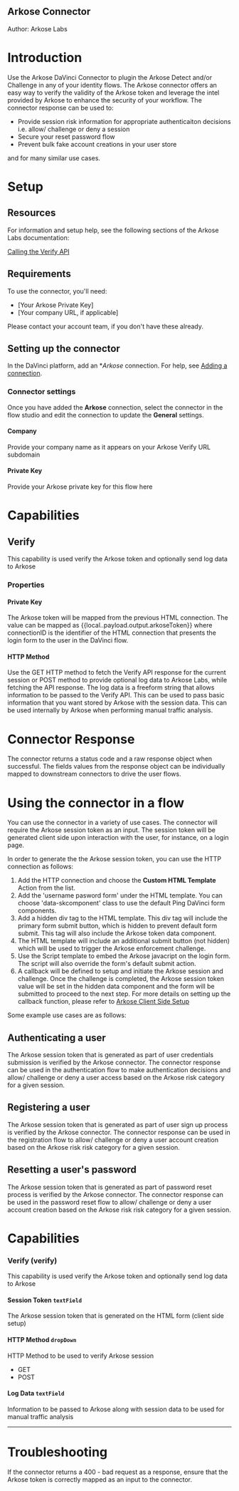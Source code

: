 ## Arkose Connector

Author: Arkose Labs


# Introduction

Use the Arkose DaVinci Connector to plugin the Arkose Detect and/or Challenge in any of your identity flows. The Arkose connector offers an easy way to verify the validity of the Arkose token and leverage the intel provided by Arkose to enhance the security of your workflow. The connector response can be used to:
  - Provide session risk information for appropriate authenticaiton decisions i.e. allow/ challenge or deny a session
  - Secure your reset password flow
  - Prevent bulk fake account creations in your user store

and for many similar use cases.


# Setup


## Resources

For information and setup help, see the following sections of the Arkose Labs documentation:


[Calling the Verify API](https://developer.arkoselabs.com/docs/server-side-instructions-v4#calling-the-verify-api)


## Requirements

To use the connector, you'll need:

* [Your Arkose Private Key]
* [Your company URL, if applicable]

Please contact your account team, if you don't have these already.

## Setting up the connector

In the DaVinci platform, add an **Arkose* connection. For help, see [Adding a connection](https://docs.pingidentity.com/bundle/davinci/page/srw1637101394177.html).


### Connector settings

Once you have added the **Arkose** connection, select the connector in the flow studio and edit the connection to update the **General** settings.


#### Company
Provide your company name as it appears on your Arkose Verify URL subdomain

#### Private Key
Provide your Arkose private key for this flow here

# Capabilities

## Verify

This capability is used verify the Arkose token and optionally send log data to Arkose

### Properties

#### Private Key
The Arkose token will be mapped from the previous HTML connection. The value can be mapped as {{local.<connectionID>.payload.output.arkoseToken}} where connectionID is the identifier of the HTML connection that presents the login form to the user in the DaVinci flow.

#### HTTP Method
Use the GET HTTP method to fetch the Verify API response for the current session or POST method to provide optional log data to Arkose Labs, while fetching the API response. The log data is a freeform string that allows information to be passed to the Verify API. This can be used to pass basic information that you want stored by Arkose with the session data. This can be used internally by Arkose when performing manual traffic analysis.

# Connector Response

The connector returns a status code and a raw response object when successful. The fields values from the response object can be individually mapped to downstream connectors to drive the user flows.

# Using the connector in a flow

You can use the connector in a variety of use cases. The connector will require the Arkose session token as an input. The session token will be generated client side upon interaction with the user, for instance, on a login page. 

In order to generate the the Arkose session token, you can use the HTTP connection as follows:
  1. Add the HTTP connection and choose the **Custom HTML Template** Action from the list.
  2. Add the 'username pasword form' under the HTML template. You can choose 'data-skcomponent' class to use the default Ping DaVinci form components.
  3. Add a hidden div tag to the HTML template. This div tag will include the primary form submit button, which is hidden to prevent default form submit. This tag will also include the Arkose token data component.
  4. The HTML template will include an additional submit button (not hidden) which will be used to trigger the Arkose enforcement challenge.
  5. Use the Script template to embed the Arkose javacript on the login form. The script will also override the form's default submit action. 
  6. A callback will be defined to setup and initiate the Arkose session and challenge. Once the challenge is completed, the Arkose session token value will be set in the hidden data component and the form will be submitted to proceed to the next step. For more details on setting up the callback function, please refer to [Arkose Client Side Setup](https://developer.arkoselabs.com/docs/standard-setup#client-side-setup)


Some example use cases are as follows:

## Authenticating a user

The Arkose session token that is generated as part of user credentials submission is verified by the Arkose connector. The connector response can be used in the authentication flow to make authentication decisions and allow/ challenge or deny a user access based on the Arkose risk category for a given session.

## Registering a user

The Arkose session token that is generated as part of user sign up process is verified by the Arkose connector. The connector response can be used in the registration flow to allow/ challenge or deny a user account creation based on the Arkose risk risk category for a given session.

## Resetting a user's password

The Arkose session token that is generated as part of password reset process is verified by the Arkose connector. The connector response can be used in the password reset flow to allow/ challenge or deny a user account creation based on the Arkose risk risk category for a given session.


# Capabilities

### Verify (verify)


This capability is used verify the Arkose token and optionally send log data to Arkose

#### Session Token `textField`


The Arkose session token that is generated on the HTML form (client side setup)

#### HTTP Method `dropDown`


HTTP Method to be used to verify Arkose session


 - GET
 - POST

#### Log Data `textField`


Information to be passed to Arkose along with session data to be used for manual traffic analysis

---

# Troubleshooting

If the connector returns a 400 - bad request as a response, ensure that the Arkose token is correctly mapped as an input to the connector.
